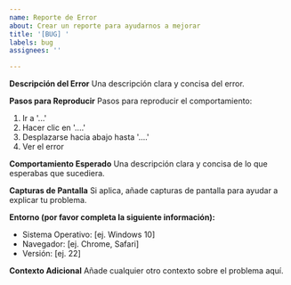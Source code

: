 ```yaml
---
name: Reporte de Error
about: Crear un reporte para ayudarnos a mejorar
title: '[BUG] '
labels: bug
assignees: ''

---
```


**Descripción del Error**
Una descripción clara y concisa del error.

**Pasos para Reproducir**
Pasos para reproducir el comportamiento:
1. Ir a '...'
2. Hacer clic en '....'
3. Desplazarse hacia abajo hasta '....'
4. Ver el error

**Comportamiento Esperado**
Una descripción clara y concisa de lo que esperabas que sucediera.

**Capturas de Pantalla**
Si aplica, añade capturas de pantalla para ayudar a explicar tu problema.

**Entorno (por favor completa la siguiente información):**
 - Sistema Operativo: [ej. Windows 10]
 - Navegador: [ej. Chrome, Safari]
 - Versión: [ej. 22]

**Contexto Adicional**
Añade cualquier otro contexto sobre el problema aquí.
